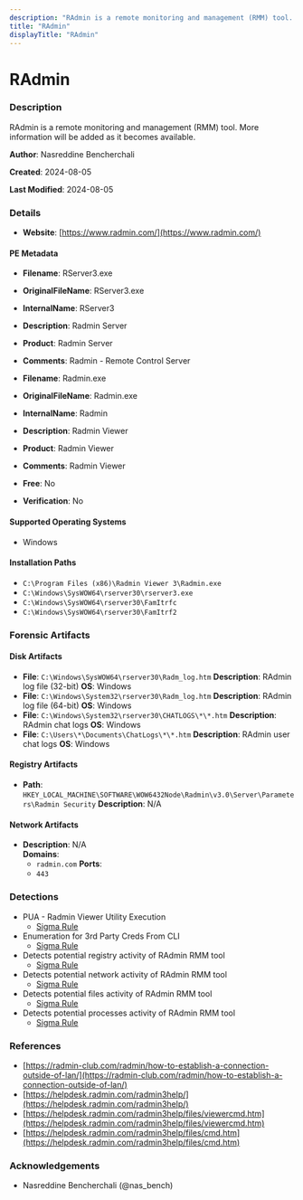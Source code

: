 ```yaml
---
description: "RAdmin is a remote monitoring and management (RMM) tool. More information will be added as it becomes available."
title: "RAdmin"
displayTitle: "RAdmin"
---
```




# RAdmin


### Description

RAdmin is a remote monitoring and management (RMM) tool. More information will be added as it becomes available.


**Author**: Nasreddine Bencherchali

**Created**: 2024-08-05

**Last Modified**: 2024-08-05

### Details

- **Website**: [https://www.radmin.com/](https://www.radmin.com/)

#### PE Metadata
- **Filename**: RServer3.exe
- **OriginalFileName**: RServer3.exe
- **InternalName**: RServer3
- **Description**: Radmin Server
- **Product**: Radmin Server
- **Comments**: Radmin - Remote Control Server
- **Filename**: Radmin.exe
- **OriginalFileName**: Radmin.exe
- **InternalName**: Radmin
- **Description**: Radmin Viewer
- **Product**: Radmin Viewer
- **Comments**: Radmin Viewer


- **Free**: No

- **Verification**: No

#### Supported Operating Systems
- Windows



#### Installation Paths
- `C:\Program Files (x86)\Radmin Viewer 3\Radmin.exe`
- `C:\Windows\SysWOW64\rserver30\rserver3.exe`
- `C:\Windows\SysWOW64\rserver30\FamItrfc`
- `C:\Windows\SysWOW64\rserver30\FamItrf2`

### Forensic Artifacts

#### Disk Artifacts
- **File**: `C:\Windows\SysWOW64\rserver30\Radm_log.htm`
  **Description**: RAdmin log file (32-bit)
  **OS**: Windows
- **File**: `C:\Windows\System32\rserver30\Radm_log.htm`
  **Description**: RAdmin log file (64-bit)
  **OS**: Windows
- **File**: `C:\Windows\System32\rserver30\CHATLOGS\*\*.htm`
  **Description**: RAdmin chat logs
  **OS**: Windows
- **File**: `C:\Users\*\Documents\ChatLogs\*\*.htm`
  **Description**: RAdmin user chat logs
  **OS**: Windows


#### Registry Artifacts
- **Path**: `HKEY_LOCAL_MACHINE\SOFTWARE\WOW6432Node\Radmin\v3.0\Server\Parameters\Radmin Security`
  **Description**: N/A

#### Network Artifacts
- **Description**: N/A
<br/>**Domains**:
    - `radmin.com`
  **Ports**:
    - `443`


### Detections
- PUA - Radmin Viewer Utility Execution
  - [Sigma Rule](https://github.com/SigmaHQ/sigma/blob/782f0f524e6f797ea114fe0d87b22cb4abaa6b7c/rules/windows/process_creation/proc_creation_win_pua_radmin.yml)
- Enumeration for 3rd Party Creds From CLI
  - [Sigma Rule](https://github.com/SigmaHQ/sigma/blob/782f0f524e6f797ea114fe0d87b22cb4abaa6b7c/rules/windows/process_creation/proc_creation_win_registry_enumeration_for_credentials_cli.yml)
- Detects potential registry activity of RAdmin RMM tool
  - [Sigma Rule](https://github.com/magicsword-io/LOLRMM/blob/main/detections/sigma/radmin_registry_sigma.yml)
- Detects potential network activity of RAdmin RMM tool
  - [Sigma Rule](https://github.com/magicsword-io/LOLRMM/blob/main/detections/sigma/radmin_network_sigma.yml)
- Detects potential files activity of RAdmin RMM tool
  - [Sigma Rule](https://github.com/magicsword-io/LOLRMM/blob/main/detections/sigma/radmin_files_sigma.yml)
- Detects potential processes activity of RAdmin RMM tool
  - [Sigma Rule](https://github.com/magicsword-io/LOLRMM/blob/main/detections/sigma/radmin_processes_sigma.yml)

### References
- [https://radmin-club.com/radmin/how-to-establish-a-connection-outside-of-lan/](https://radmin-club.com/radmin/how-to-establish-a-connection-outside-of-lan/)
- [https://helpdesk.radmin.com/radmin3help/](https://helpdesk.radmin.com/radmin3help/)
- [https://helpdesk.radmin.com/radmin3help/files/viewercmd.htm](https://helpdesk.radmin.com/radmin3help/files/viewercmd.htm)
- [https://helpdesk.radmin.com/radmin3help/files/cmd.htm](https://helpdesk.radmin.com/radmin3help/files/cmd.htm)

### Acknowledgements
- Nasreddine Bencherchali (@nas_bench)
